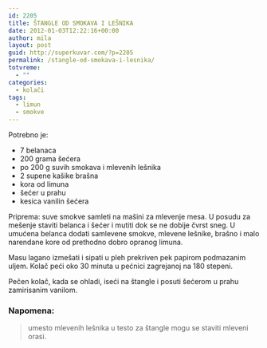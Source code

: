 ```yaml
---
id: 2205
title: ŠTANGLE OD SMOKAVA I LEŠNIKA
date: 2012-01-03T12:22:16+00:00
author: mila
layout: post
guid: http://superkuvar.com/?p=2205
permalink: /stangle-od-smokava-i-lesnika/
totvreme:
  - ""
categories:
  - kolači
tags:
  - limun
  - smokve
---
```

Potrebno je:

  * 7 belanaca
  * 200 grama šećera
  * po 200 g suvih smokava i mlevenih lešnika
  * 2 supene kašike brašna
  * kora od limuna
  * šećer u prahu
  * kesica vanilin šećera

Priprema: suve smokve samleti na mašini za mlevenje mesa. U posudu za mešenje staviti belanca i šećer i mutiti dok se ne dobije čvrst sneg. U umućena belanca dodati samlevene smokve, mlevene lešnike, brašno i malo narendane kore od prethodno dobro opranog limuna.

Masu lagano izmešati i sipati u pleh prekriven pek papirom podmazanim uljem. Kolač peći oko 30 minuta u pećnici zagrejanoj na 180 stepeni.

Pečen kolač, kada se ohladi, iseći na štangle i posuti šećerom u prahu zamirisanim vanilom.

### Napomena:
> umesto mlevenih lešnika u testo za štangle mogu se staviti mleveni orasi.